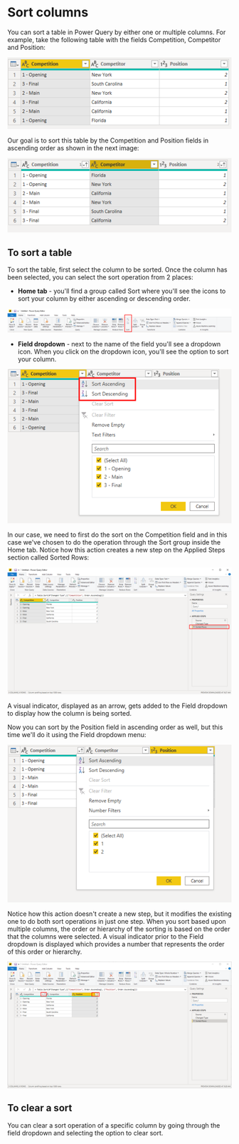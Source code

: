 # Sort columns

You can sort a table in Power Query by either one or multiple columns. For example, take the following table with the fields Competition, Competitor and Position:

![](images/me-sort-by-column-start.png)

Our goal is to sort this table by the Competition and Position fields in ascending order as shown in the next image:

![](images/me-sort-by-column-final.png)

## To sort a table

To sort the table, first select the column to be sorted. Once the column has been selected, you can select the sort operation from 2 places:

- **Home tab** - you'll find a group called Sort where you'll see the icons to sort your column by either ascending or descending order.

![](images/me-sort-by-column-sort-group.png)

- **Field dropdown** - next to the name of the field you'll see a dropdown icon.  When you click on the dropdown icon, you'll see the option to sort your column.

![](images/me-sort-by-column-sort-icons.png)

In our case, we need to first do the sort on the Competition field and in this case we've chosen to do the operation through the Sort group inside the Home tab. Notice how this action creates a new step on the Applied Steps section called Sorted Rows:

![](images/me-sort-by-column-sort-step.png)

A visual indicator, displayed as an arrow, gets added to the Field dropdown to display how the column is being sorted.

Now you can sort by the Position field in ascending order as well, but this time we'll do it using the Field dropdown menu:

![](images/me-sort-by-column-position.png)

Notice how this action doesn't create a new step, but it modifies the existing one to do both sort operations in just one step. When you sort based upon multiple columns, the order or hierarchy of the sorting is based on the order that the columns were selected. A visual indicator prior to the Field dropdown is displayed which provides a number that represents the order of this order or hierarchy.   

![](images/me-sort-by-column-multi-column-sort.png)

## To clear a sort

You can clear a sort operation of a specific column by going through the field dropdown and selecting the option to clear sort.
